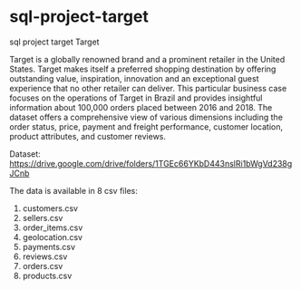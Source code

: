# sql-project-target
sql project target
Target

Target is a globally renowned brand and a prominent retailer in the United States. Target makes itself a preferred shopping destination by offering outstanding value, inspiration, innovation and an exceptional guest experience that no other retailer can deliver.
This particular business case focuses on the operations of Target in Brazil and provides insightful information about 100,000 orders placed between 2016 and 2018. The dataset offers a comprehensive view of various dimensions including the order status, price, payment and freight performance, customer location, product attributes, and customer reviews.

Dataset: https://drive.google.com/drive/folders/1TGEc66YKbD443nslRi1bWgVd238gJCnb

The data is available in 8 csv files:
1.	customers.csv
2.	sellers.csv
3.	order_items.csv
4.	geolocation.csv
5.	payments.csv
6.	reviews.csv
7.	orders.csv
8.	products.csv


